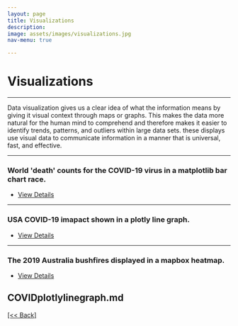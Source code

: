 ```yaml
---
layout: page
title: Visualizations
description:
image: assets/images/visualizations.jpg
nav-menu: true

---
```


# Visualizations

---

Data visualization gives us a clear idea of what the information means by giving it visual context through maps or graphs. This makes the data more natural for the human mind to comprehend and therefore makes it easier to identify trends, patterns, and outliers within large data sets. these displays use visual data to communicate information in a manner that is universal, fast, and effective.

---

### World 'death' counts for the COVID-19 virus in a matplotlib bar chart race.

<ul class="actions">
   <li><a href="https://cvanchieri.github.io/DSPortfolio/COVIDbarchartrace.html" class="button next">View Details</a></li>
</ul>

---

### USA COVID-19 imapact shown in a plotly line graph.

<ul class="actions">
   <li><a href="https://cvanchieri.github.io/DSPortfolio/COVIDplotlylinegraph.html" class="button next">View Details</a></li>
</ul>

---

### The 2019 Australia bushfires displayed in a mapbox heatmap.

<ul class="actions">
   <li><a href="https://cvanchieri.github.io/DSPortfolio/bushfiresmapboxheatmap.html" class="button next">View Details</a></li>
</ul>




COVIDplotlylinegraph.md
---
[[<< Back]](https://cvanchieri.github.io/DSPortfolio)
